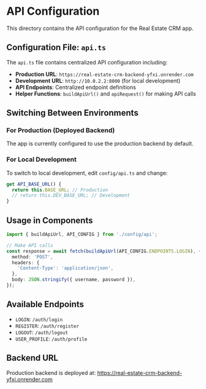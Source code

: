# API Configuration

This directory contains the API configuration for the Real Estate CRM app.

## Configuration File: `api.ts`

The `api.ts` file contains centralized API configuration including:

- **Production URL**: `https://real-estate-crm-backend-yfxi.onrender.com`
- **Development URL**: `http://10.0.2.2:8000` (for local development)
- **API Endpoints**: Centralized endpoint definitions
- **Helper Functions**: `buildApiUrl()` and `apiRequest()` for making API calls

## Switching Between Environments

### For Production (Deployed Backend)
The app is currently configured to use the production backend by default.

### For Local Development
To switch to local development, edit `config/api.ts` and change:

```typescript
get API_BASE_URL() {
  return this.BASE_URL; // Production
  // return this.DEV_BASE_URL; // Development
}
```

## Usage in Components

```typescript
import { buildApiUrl, API_CONFIG } from './config/api';

// Make API calls
const response = await fetch(buildApiUrl(API_CONFIG.ENDPOINTS.LOGIN), {
  method: 'POST',
  headers: {
    'Content-Type': 'application/json',
  },
  body: JSON.stringify({ username, password }),
});
```

## Available Endpoints

- `LOGIN`: `/auth/login`
- `REGISTER`: `/auth/register`
- `LOGOUT`: `/auth/logout`
- `USER_PROFILE`: `/auth/profile`

## Backend URL

Production backend is deployed at: https://real-estate-crm-backend-yfxi.onrender.com 